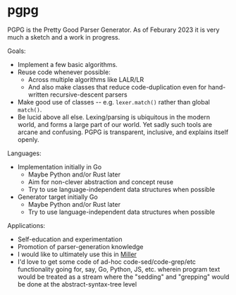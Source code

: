 # pgpg

PGPG is the Pretty Good Parser Generator. As of Feburary 2023 it is very much a sketch and a work in progress.

Goals:

* Implement a few basic algorithms.
* Reuse code whenever possible:
  * Across multiple algorithms like LALR/LR
  * And also make classes that reduce code-duplication even for hand-written recursive-descent parsers
* Make good use of classes -- e.g. `lexer.match()` rather than global `match()`.
* Be lucid above all else. Lexing/parsing is ubiquitous in the modern world, and forms a large part of our world. Yet sadly such tools are arcane and confusing. PGPG is transparent, inclusive, and explains itself openly.

Languages:

* Implementation initially in Go
  * Maybe Python and/or Rust later
  * Aim for non-clever abstraction and concept reuse
  * Try to use language-independent data structures when possible
* Generator target initially Go
  * Maybe Python and/or Rust later
  * Try to use language-independent data structures when possible

Applications:

* Self-education and experimentation
* Promotion of parser-generation knowledge
* I would like to ultimately use this in [Miller](https://github.com/johnkerl/miller)
* I'd love to get some code of ad-hoc code-sed/code-grep/etc functionality going for, say, Go, Python, JS, etc. wherein program text would be treated as a stream where the "sedding" and "grepping" would be done at the abstract-syntax-tree level
